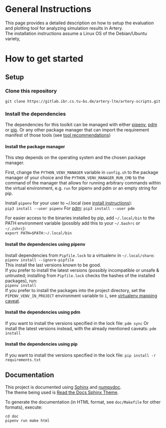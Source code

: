 # General Instructions

This page provides a detailed description on how to setup the evaluation and plotting tool for analyzing simulation results in Artery.  
The installation instructions assume a Linux OS of the Debian/Ubuntu variety, 

# How to get started
## Setup

### Clone this repository  
`git clone https://gitlab.ibr.cs.tu-bs.de/artery-lte/artery-scripts.git`  

### Install the dependencies

The dependencies for this toolkit can be managed with either [pipenv](https://pipenv.kennethreitz.org/en/latest/), [pdm](https://pdm.fming.dev/latest/) or [pip](https://pip.pypa.io/en/stable/).
Or any other package manager that can import the requirement manifest of those tools (see [tool recommendations](https://packaging.python.org/en/latest/guides/tool-recommendations/))

#### Install the package manager

This step depends on the operating system and the chosen package manager.

First, change the `PYTHON_VENV_MANAGER` variable in `config.sh` to the package
manager of your choice and the `PYTHON_VENV_MANAGER_RUN_CMD` to the command of
the manager that allows for running arbitrary commands within the virtual
environment, e.g. `run` for pipenv and pdm or an empty string for pip.

Install `pipenv` for your user to ~/.local (see [install instructions](https://pipenv.kennethreitz.org/en/latest/install/#pragmatic-installation-of-pipenv)):  
`pip3 install --user pipenv`
For [pdm](https://pdm.fming.dev/latest/#other-installation-methods):
`pip3 install --user pdm`

For easier access to the binaries installed by pip, add `~/.local/bin` to the PATH environment variable (possibly add this to your `~/.bashrc` or `~/.zshrc`):  
`export PATH=$PATH:~/.local/bin`

#### Install the dependencies using pipenv
Install dependencies from `Pipfile.lock` to a virtualenv in `~/.local/share`:  
`pipenv install --ignore-pipfile`  
This install the last versions known to be good.  
If you prefer to install the latest versions (possibly incompatible or unsafe & untrusted; installing from `Pipfile.lock` checks the hashes of the installed packages), run:  
`pipenv install`  
If you prefer to install the packages into the project directory, set the `PIPENV_VENV_IN_PROJECT` environment variable to `1`, see [virtualenv mapping caveat](https://pipenv.kennethreitz.org/en/latest/install/#virtualenv-mapping-caveat).  

#### Install the dependencies using pdm

If you want to install the versions specified in the lock file:
`pdm sync`
Or install the latest versions instead, with the already mentioned caveats:
`pdm install`

#### Install the dependencies using pip

If you want to install the versions specified in the lock file:
`pip install -r requirements.txt`

## Documentation

This project is documented using
 [Sphinx](https://www.sphinx-doc.org)
and
 [numpydoc](https://numpydoc.readthedocs.io).  
The theme being used is [Read the Docs Sphinx Theme](https://sphinx-rtd-theme.readthedocs.io).

To generate the documentation (in HTML format, see `doc/Makefile` for other formats), execute:
```
cd doc
pipenv run make html
```

